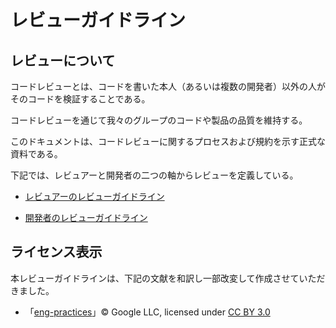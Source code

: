 # レビューガイドライン
## レビューについて
コードレビューとは、コードを書いた本人（あるいは複数の開発者）以外の人がそのコードを検証することである。

コードレビューを通じて我々のグループのコードや製品の品質を維持する。

このドキュメントは、コードレビューに関するプロセスおよび規約を示す正式な資料である。

下記では、レビュアーと開発者の二つの軸からレビューを定義している。

* [レビュアーのレビューガイドライン](./reviewer/)

* [開発者のレビューガイドライン](./developer/)

## ライセンス表示
本レビューガイドラインは、下記の文献を和訳し一部改変して作成させていただきました。

* 「[eng-practices](https://google.github.io/eng-practices/)」© Google LLC, licensed under [CC BY 3.0](https://github.com/google/eng-practices/blob/master/LICENSE)